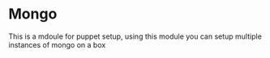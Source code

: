 Mongo
=====

This is a mdoule for puppet setup, using this module you can setup multiple instances of mongo on a box